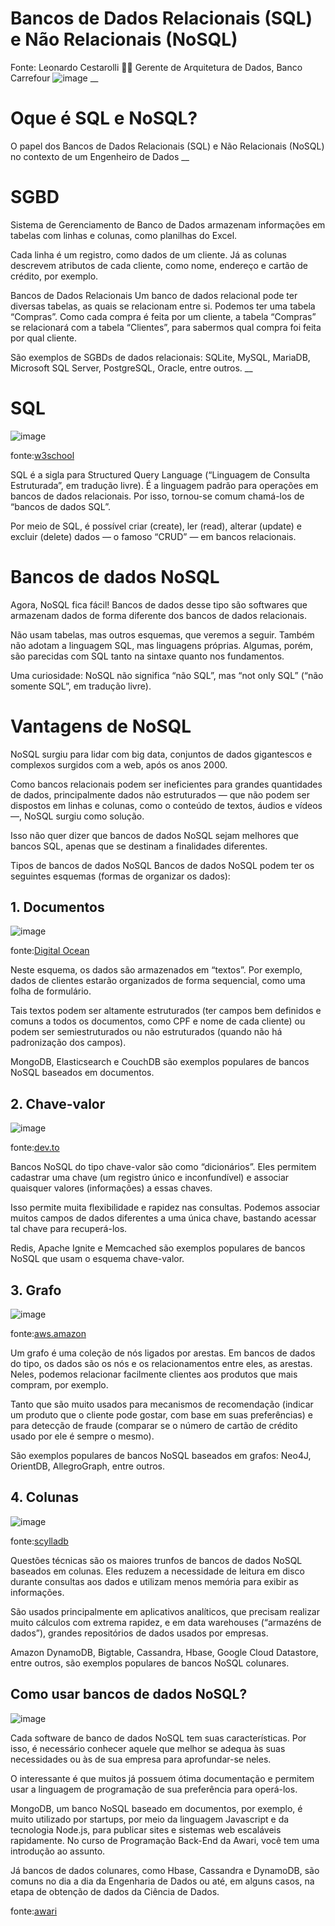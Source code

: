 
# Bancos de Dados Relacionais (SQL) e Não Relacionais (NoSQL) 
Fonte: Leonardo Cestarolli :man_technologist:  Gerente de Arquitetura de Dados, Banco Carrefour
      ![image](https://user-images.githubusercontent.com/64448041/190862451-88d86fc9-d44a-458c-96b3-33048b723e55.png)
__
# Oque é SQL e NoSQL?
O papel dos Bancos de Dados Relacionais (SQL) e Não Relacionais (NoSQL) no contexto de um Engenheiro de Dados
__
# SGBD
Sistema de Gerenciamento de Banco de Dados armazenam informações em tabelas com linhas e colunas, como planilhas do Excel.

Cada linha é um registro, como dados de um cliente. Já as colunas descrevem atributos de cada cliente, como nome, endereço e cartão de crédito, por exemplo.

Bancos de Dados Relacionais
Um banco de dados relacional pode ter diversas tabelas, as quais se relacionam entre si. Podemos ter uma tabela “Compras”. Como cada compra é feita por um cliente, a tabela “Compras” se relacionará com a tabela “Clientes”, para sabermos qual compra foi feita por qual cliente.

São exemplos de SGBDs de dados relacionais: SQLite, MySQL, MariaDB, Microsoft SQL Server, PostgreSQL, Oracle, entre outros.
__
# SQL
![image](https://user-images.githubusercontent.com/64448041/190866166-9c7b9259-73e9-43d5-b9f5-7afdc891d2cb.png)

fonte:[w3school](https://w3cschoool.com/mysql-rename-table)

SQL é a sigla para Structured Query Language (“Linguagem de Consulta Estruturada”, em tradução livre). É a linguagem padrão para operações em bancos de dados relacionais. Por isso, tornou-se comum chamá-los de “bancos de dados SQL”.

Por meio de SQL, é possível criar (create), ler (read), alterar (update) e excluir (delete) dados — o famoso “CRUD” — em bancos relacionais.

# Bancos de dados NoSQL
Agora, NoSQL fica fácil! Bancos de dados desse tipo são softwares que armazenam dados de forma diferente dos bancos de dados relacionais.

Não usam tabelas, mas outros esquemas, que veremos a seguir. Também não adotam a linguagem SQL, mas linguagens próprias. Algumas, porém, são parecidas com SQL tanto na sintaxe quanto nos fundamentos.

Uma curiosidade: NoSQL não significa “não SQL”, mas “not only SQL” (“não somente SQL”, em tradução livre).

# Vantagens de NoSQL
NoSQL surgiu para lidar com big data, conjuntos de dados gigantescos e complexos surgidos com a web, após os anos 2000.

Como bancos relacionais podem ser ineficientes para grandes quantidades de dados, principalmente dados não estruturados — que não podem ser dispostos em linhas e colunas, como o conteúdo de textos, áudios e vídeos —, NoSQL surgiu como solução.
 
Isso não quer dizer que bancos de dados NoSQL sejam melhores que bancos SQL, apenas que se destinam a finalidades diferentes.

Tipos de bancos de dados NoSQL
Bancos de dados NoSQL podem ter os seguintes esquemas (formas de organizar os dados):

## 1. Documentos
![image](https://user-images.githubusercontent.com/64448041/190866244-ebad6b2a-812a-46c4-a079-0b1716d16e6e.png)

fonte:[Digital Ocean](https://www.digitalocean.com/community/conceptual_articles/an-introduction-to-document-oriented-databases)

Neste esquema, os dados são armazenados em “textos”. Por exemplo, dados de clientes estarão organizados de forma sequencial, como uma folha de formulário.

Tais textos podem ser altamente estruturados (ter campos bem definidos e comuns a todos os documentos, como CPF e nome de cada cliente) ou podem ser semiestruturados ou não estruturados (quando não há padronização dos campos).

MongoDB, Elasticsearch e CouchDB são exemplos populares de bancos NoSQL baseados em documentos.

## 2. Chave-valor
![image](https://user-images.githubusercontent.com/64448041/190866298-47f3d3d3-c31c-45d5-bd4a-aa840f96387b.png)

fonte:[dev.to](https://dev.to/aws-builders/intro-to-4-types-of-nosql-databases-45nh)

Bancos NoSQL do tipo chave-valor são como “dicionários”. Eles permitem cadastrar uma chave (um registro único e inconfundível) e associar quaisquer valores (informações) a essas chaves.

Isso permite muita flexibilidade e rapidez nas consultas. Podemos associar muitos campos de dados diferentes a uma única chave, bastando acessar tal chave para recuperá-los.

Redis, Apache Ignite e Memcached são exemplos populares de bancos NoSQL que usam o esquema chave-valor.

## 3. Grafo
![image](https://user-images.githubusercontent.com/64448041/190866322-80cf9d08-a80c-4fff-92cb-89d237d158ad.png)

fonte:[aws.amazon](https://docs.aws.amazon.com/pt_br/neptune/latest/userguide/graph-get-started.html)

Um grafo é uma coleção de nós ligados por arestas. Em bancos de dados do tipo, os dados são os nós e os relacionamentos entre eles, as arestas. Neles, podemos relacionar facilmente clientes aos produtos que mais compram, por exemplo.

Tanto que são muito usados para mecanismos de recomendação (indicar um produto que o cliente pode gostar, com base em suas preferências) e para detecção de fraude (comparar se o número de cartão de crédito usado por ele é sempre o mesmo).

São exemplos populares de bancos NoSQL baseados em grafos: Neo4J, OrientDB, AllegroGraph, entre outros.

## 4. Colunas
![image](https://user-images.githubusercontent.com/64448041/190866391-e19ba852-1a73-4850-a326-33baca52d1d0.png)

fonte:[scylladb](https://www.scylladb.com/glossary/wide-column-database/)

Questões técnicas são os maiores trunfos de bancos de dados NoSQL baseados em colunas. Eles reduzem a necessidade de leitura em disco durante consultas aos dados e utilizam menos memória para exibir as informações.

São usados principalmente em aplicativos analíticos, que precisam realizar muito cálculos com extrema rapidez, e em data warehouses (“armazéns de dados”), grandes repositórios de dados usados por empresas.

Amazon DynamoDB, Bigtable, Cassandra, Hbase, Google Cloud Datastore, entre outros, são exemplos populares de bancos NoSQL colunares.

## Como usar bancos de dados NoSQL?

![image](https://user-images.githubusercontent.com/64448041/190866521-1b7f9a47-d02b-4f8d-8262-e3e323aaa621.png)


Cada software de banco de dados NoSQL tem suas características. Por isso, é necessário conhecer aquele que melhor se adequa às suas necessidades ou às de sua empresa para aprofundar-se neles.

O interessante é que muitos já possuem ótima documentação e permitem usar a linguagem de programação de sua preferência para operá-los.

MongoDB, um banco NoSQL baseado em documentos, por exemplo, é muito utilizado por startups, por meio da linguagem Javascript e da tecnologia Node.js, para publicar sites e sistemas web escaláveis rapidamente. No curso de Programação Back-End da Awari, você tem uma introdução ao assunto.

Já bancos de dados colunares, como Hbase, Cassandra e DynamoDB, são comuns no dia a dia da Engenharia de Dados ou até, em alguns casos, na etapa de obtenção de dados da Ciência de Dados.

fonte:[awari](https://awari.com.br/banco-de-dados-nao-relacional/?utm_source=blog)
